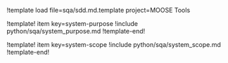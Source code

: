 !template load file=sqa/sdd.md.template project=MOOSE Tools

!template! item key=system-purpose
!include python/sqa/system_purpose.md
!template-end!

!template! item key=system-scope
!include python/sqa/system_scope.md
!template-end!

